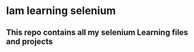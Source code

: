 ﻿# Iam learning selenium

##        This repo contains all my selenium Learning files and projects 
